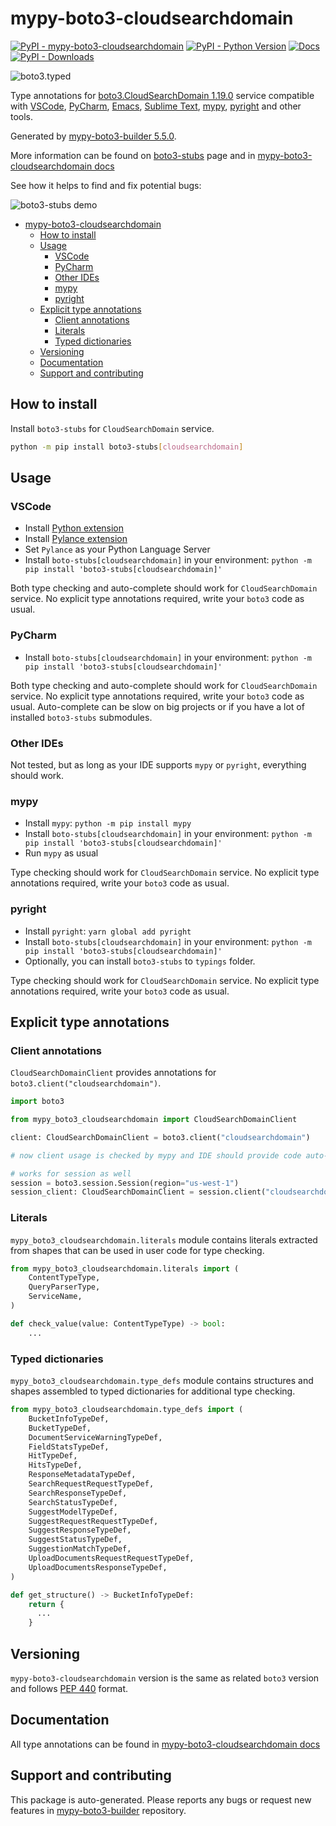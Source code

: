 <a id="mypy-boto3-cloudsearchdomain"></a>

# mypy-boto3-cloudsearchdomain

[![PyPI - mypy-boto3-cloudsearchdomain](https://img.shields.io/pypi/v/mypy-boto3-cloudsearchdomain.svg?color=blue)](https://pypi.org/project/mypy-boto3-cloudsearchdomain)
[![PyPI - Python Version](https://img.shields.io/pypi/pyversions/mypy-boto3-cloudsearchdomain.svg?color=blue)](https://pypi.org/project/mypy-boto3-cloudsearchdomain)
[![Docs](https://img.shields.io/readthedocs/mypy-boto3-builder.svg?color=blue)](https://mypy-boto3-builder.readthedocs.io/)
[![PyPI - Downloads](https://img.shields.io/pypi/dw/mypy-boto3-cloudsearchdomain?color=blue)](https://pypistats.org/packages/mypy-boto3-cloudsearchdomain)

![boto3.typed](https://github.com/vemel/mypy_boto3_builder/raw/master/logo.png)

Type annotations for
[boto3.CloudSearchDomain 1.19.0](https://boto3.amazonaws.com/v1/documentation/api/1.19.0/reference/services/cloudsearchdomain.html#CloudSearchDomain)
service compatible with [VSCode](https://code.visualstudio.com/),
[PyCharm](https://www.jetbrains.com/pycharm/),
[Emacs](https://www.gnu.org/software/emacs/),
[Sublime Text](https://www.sublimetext.com/),
[mypy](https://github.com/python/mypy),
[pyright](https://github.com/microsoft/pyright) and other tools.

Generated by
[mypy-boto3-builder 5.5.0](https://github.com/vemel/mypy_boto3_builder).

More information can be found on
[boto3-stubs](https://pypi.org/project/boto3-stubs/) page and in
[mypy-boto3-cloudsearchdomain docs](https://vemel.github.io/boto3_stubs_docs/mypy_boto3_cloudsearchdomain/)

See how it helps to find and fix potential bugs:

![boto3-stubs demo](https://github.com/vemel/mypy_boto3_builder/raw/master/demo.gif)

- [mypy-boto3-cloudsearchdomain](#mypy-boto3-cloudsearchdomain)
  - [How to install](#how-to-install)
  - [Usage](#usage)
    - [VSCode](#vscode)
    - [PyCharm](#pycharm)
    - [Other IDEs](#other-ides)
    - [mypy](#mypy)
    - [pyright](#pyright)
  - [Explicit type annotations](#explicit-type-annotations)
    - [Client annotations](#client-annotations)
    - [Literals](#literals)
    - [Typed dictionaries](#typed-dictionaries)
  - [Versioning](#versioning)
  - [Documentation](#documentation)
  - [Support and contributing](#support-and-contributing)

<a id="how-to-install"></a>

## How to install

Install `boto3-stubs` for `CloudSearchDomain` service.

```bash
python -m pip install boto3-stubs[cloudsearchdomain]
```

<a id="usage"></a>

## Usage

<a id="vscode"></a>

### VSCode

- Install
  [Python extension](https://marketplace.visualstudio.com/items?itemName=ms-python.python)
- Install
  [Pylance extension](https://marketplace.visualstudio.com/items?itemName=ms-python.vscode-pylance)
- Set `Pylance` as your Python Language Server
- Install `boto-stubs[cloudsearchdomain]` in your environment:
  `python -m pip install 'boto3-stubs[cloudsearchdomain]'`

Both type checking and auto-complete should work for `CloudSearchDomain`
service. No explicit type annotations required, write your `boto3` code as
usual.

<a id="pycharm"></a>

### PyCharm

- Install `boto-stubs[cloudsearchdomain]` in your environment:
  `python -m pip install 'boto3-stubs[cloudsearchdomain]'`

Both type checking and auto-complete should work for `CloudSearchDomain`
service. No explicit type annotations required, write your `boto3` code as
usual. Auto-complete can be slow on big projects or if you have a lot of
installed `boto3-stubs` submodules.

<a id="other-ides"></a>

### Other IDEs

Not tested, but as long as your IDE supports `mypy` or `pyright`, everything
should work.

<a id="mypy"></a>

### mypy

- Install `mypy`: `python -m pip install mypy`
- Install `boto-stubs[cloudsearchdomain]` in your environment:
  `python -m pip install 'boto3-stubs[cloudsearchdomain]'`
- Run `mypy` as usual

Type checking should work for `CloudSearchDomain` service. No explicit type
annotations required, write your `boto3` code as usual.

<a id="pyright"></a>

### pyright

- Install `pyright`: `yarn global add pyright`
- Install `boto-stubs[cloudsearchdomain]` in your environment:
  `python -m pip install 'boto3-stubs[cloudsearchdomain]'`
- Optionally, you can install `boto3-stubs` to `typings` folder.

Type checking should work for `CloudSearchDomain` service. No explicit type
annotations required, write your `boto3` code as usual.

<a id="explicit-type-annotations"></a>

## Explicit type annotations

<a id="client-annotations"></a>

### Client annotations

`CloudSearchDomainClient` provides annotations for
`boto3.client("cloudsearchdomain")`.

```python
import boto3

from mypy_boto3_cloudsearchdomain import CloudSearchDomainClient

client: CloudSearchDomainClient = boto3.client("cloudsearchdomain")

# now client usage is checked by mypy and IDE should provide code auto-complete

# works for session as well
session = boto3.session.Session(region="us-west-1")
session_client: CloudSearchDomainClient = session.client("cloudsearchdomain")
```

<a id="literals"></a>

### Literals

`mypy_boto3_cloudsearchdomain.literals` module contains literals extracted from
shapes that can be used in user code for type checking.

```python
from mypy_boto3_cloudsearchdomain.literals import (
    ContentTypeType,
    QueryParserType,
    ServiceName,
)

def check_value(value: ContentTypeType) -> bool:
    ...
```

<a id="typed-dictionaries"></a>

### Typed dictionaries

`mypy_boto3_cloudsearchdomain.type_defs` module contains structures and shapes
assembled to typed dictionaries for additional type checking.

```python
from mypy_boto3_cloudsearchdomain.type_defs import (
    BucketInfoTypeDef,
    BucketTypeDef,
    DocumentServiceWarningTypeDef,
    FieldStatsTypeDef,
    HitTypeDef,
    HitsTypeDef,
    ResponseMetadataTypeDef,
    SearchRequestRequestTypeDef,
    SearchResponseTypeDef,
    SearchStatusTypeDef,
    SuggestModelTypeDef,
    SuggestRequestRequestTypeDef,
    SuggestResponseTypeDef,
    SuggestStatusTypeDef,
    SuggestionMatchTypeDef,
    UploadDocumentsRequestRequestTypeDef,
    UploadDocumentsResponseTypeDef,
)

def get_structure() -> BucketInfoTypeDef:
    return {
      ...
    }
```

<a id="versioning"></a>

## Versioning

`mypy-boto3-cloudsearchdomain` version is the same as related `boto3` version
and follows [PEP 440](https://www.python.org/dev/peps/pep-0440/) format.

<a id="documentation"></a>

## Documentation

All type annotations can be found in
[mypy-boto3-cloudsearchdomain docs](https://vemel.github.io/boto3_stubs_docs/mypy_boto3_cloudsearchdomain/)

<a id="support-and-contributing"></a>

## Support and contributing

This package is auto-generated. Please reports any bugs or request new features
in [mypy-boto3-builder](https://github.com/vemel/mypy_boto3_builder/issues/)
repository.
